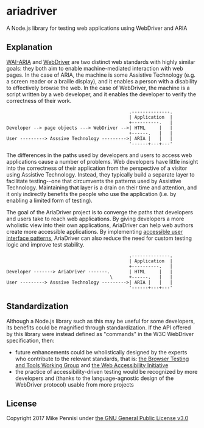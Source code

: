 # ariadriver

A Node.js library for testing web applications using WebDriver and ARIA

## Explanation

[WAI-ARIA](https://w3c.github.io/aria/) and
[WebDriver](https://w3c.github.io/webdriver/) are two distinct web standards
with highly similar goals: they both aim to enable machine-mediated interaction
with web pages. In the case of ARIA, the machine is some Assistive Technology
(e.g. a screen reader or a braille display), and it enables a person with a
disability to effectively browse the web. In the case of WebDriver, the machine
is a script written by a web developer, and it enables the developer to verify
the correctness of their work.

                                                 .--------------.
                                                 | Application  |
                                                 +----------.   |
    Developer --> page objects ---> WebDriver -->| HTML     |   |
                                                 +------.   |   |
    User ---------> Asssive Technology --------->| ARIA |   |   |
                                                 '------+---+---'

The differences in the paths used by developers and users to access web
applications cause a number of problems. Web developers have little insight
into the correctness of their application from the perspective of a visitor
using Assistive Technology. Instead, they typically build a separate layer to
facilitate testing--one that circumvents the patterns used by Assistive
Technology. Maintaining that layer is a drain on their time and attention, and
it only indirectly benefits the people who use the application (i.e. by
enabling a limited form of testing).

The goal of the AriaDriver project is to converge the paths that developers and
users take to reach web applications. By giving developers a more wholistic
view into their own applications, AriaDriver can help web authors create more
accessible applications. By implementing [accessible user interface
patterns](https://w3c.github.io/aria-practices/), AriaDriver can also reduce
the need for custom testing logic and improve test stability.

                                                 .--------------.
                                                 | Application  |
                                                 +----------.   |
    Developer -------> AriaDriver -------.       | HTML     |   |
                                          \      +------.   |   |
    User ---------> Asssive Technology --------->| ARIA |   |   |
                                                 '------+---+---'

## Standardization

Although a Node.js library such as this may be useful for some developers, its
benefits could be magnified through standardization. If the API offered by this
library were instead defined as "commands" in the W3C WebDriver specification,
then:

- future enhancements could be wholistically designed by the experts who
  contribute to the relevant standards, that is: [the Browser Testing and Tools
  Working Group](https://www.w3.org/testing/browser/) and [the Web
  Accessibility Initiative](https://www.w3.org/WAI/)
- the practice of accessibility-driven testing would be recognized by more
  developers and (thanks to the language-agnostic design of the WebDriver
  protocol) usable from more projects

## License

Copyright 2017 Mike Pennisi under [the GNU General Public License
v3.0](https://www.gnu.org/licenses/gpl-3.0.html)
